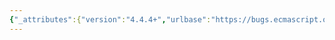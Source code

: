 ```yaml
---
{"_attributes":{"version":"4.4.4+","urlbase":"https://bugs.ecmascript.org/","maintainer":"dherman@mozilla.com"},"bug":{"bug_id":3977,"creation_ts":"2015-02-17 10:48:00 -0800","short_desc":"15.2.1.16.4 ModuleDeclarationInstantiation: Typo \"module\" -> \"importedModule\"","delta_ts":"2015-02-19 19:10:55 -0800","product":"Draft for 6th Edition","component":"editorial issue","version":"Rev 33: February 12, 2015 Draft","rep_platform":"All","op_sys":"All","bug_status":"RESOLVED","resolution":"FIXED","priority":"Normal","bug_severity":"normal","everconfirmed":true,"reporter":{"uid":"andrebargull","name":"André Bargull"},"assigned_to":{"uid":"allen","name":"Allen Wirfs-Brock"},"long_desc":[{"commentid":12824,"comment_count":0,"who":{"uid":"andrebargull","name":"André Bargull"},"bug_when":"2015-02-17 10:48:03 -0800","thetext":"15.2.1.16.4 ModuleDeclarationInstantiation( ) Concrete Method\n\nstep 10.c.i\n\nTypo \"module\" -> \"importedModule\""},{"commentid":12834,"comment_count":1,"who":{"uid":"allen","name":"Allen Wirfs-Brock"},"bug_when":"2015-02-17 13:19:29 -0800","thetext":"fixed in rev34 editor's draft"},{"commentid":13042,"comment_count":2,"who":{"uid":"allen","name":"Allen Wirfs-Brock"},"bug_when":"2015-02-19 19:10:55 -0800","thetext":"fixed in rev34"}]}}
---
```

